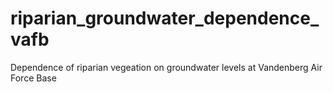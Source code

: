 # riparian_groundwater_dependence_vafb
Dependence of riparian vegeation on groundwater levels at Vandenberg Air Force Base
